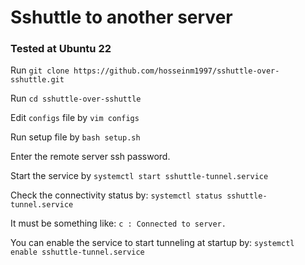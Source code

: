 # Sshuttle to another server

### Tested at Ubuntu 22

Run `git clone https://github.com/hosseinm1997/sshuttle-over-sshuttle.git`


Run `cd sshuttle-over-sshuttle`


Edit `configs` file by `vim configs`


Run setup file by `bash setup.sh`


Enter the remote server ssh password.


Start the service by `systemctl start sshuttle-tunnel.service`


Check the connectivity status by: `systemctl status sshuttle-tunnel.service`

It must be something like: `c : Connected to server.`


You can enable the service to start tunneling at startup by: `systemctl enable sshuttle-tunnel.service`
